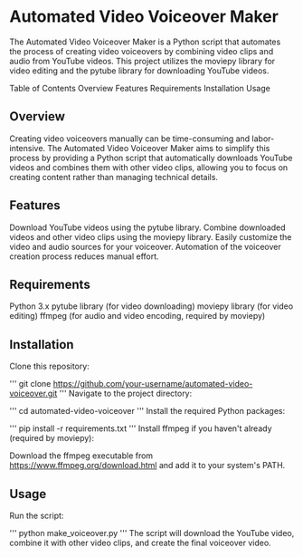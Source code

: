# Automated Video Voiceover Maker
The Automated Video Voiceover Maker is a Python script that automates the process of creating video voiceovers by combining video clips and audio from YouTube videos. This project utilizes the moviepy library for video editing and the pytube library for downloading YouTube videos.

Table of Contents
Overview
Features
Requirements
Installation
Usage


## Overview
Creating video voiceovers manually can be time-consuming and labor-intensive. The Automated Video Voiceover Maker aims to simplify this process by providing a Python script that automatically downloads YouTube videos and combines them with other video clips, allowing you to focus on creating content rather than managing technical details.

## Features
Download YouTube videos using the pytube library.
Combine downloaded videos and other video clips using the moviepy library.
Easily customize the video and audio sources for your voiceover.
Automation of the voiceover creation process reduces manual effort.
## Requirements
Python 3.x
pytube library (for video downloading)
moviepy library (for video editing)
ffmpeg (for audio and video encoding, required by moviepy)
## Installation
Clone this repository:

'''
git clone https://github.com/your-username/automated-video-voiceover.git
'''
Navigate to the project directory:

'''
cd automated-video-voiceover
'''
Install the required Python packages:

'''
pip install -r requirements.txt
'''
Install ffmpeg if you haven't already (required by moviepy):


Download the ffmpeg executable from https://www.ffmpeg.org/download.html and add it to your system's PATH.

## Usage

Run the script:

'''
python make_voiceover.py
'''
The script will download the YouTube video, combine it with other video clips, and create the final voiceover video.




